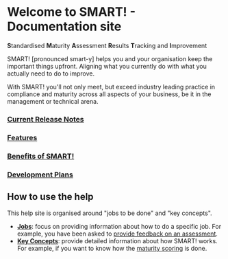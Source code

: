 # Welcome to SMART! - Documentation site

**S**tandardised **M**aturity **A**ssessment **R**esults **T**racking and **I**mprovement

SMART! [pronounced smart-y] helps you and your organisation keep the important things upfront. Aligning what you currently do with what you actually need to do to improve. 

With SMART! you'll not only meet, but exceed industry leading practice in compliance and maturity across all aspects of your business, be it in the management or technical arena.

### [Current Release Notes](/releasenotes/ReleaseNotes_06.html)

### [Features](/features.html)
### [Benefits of SMART!](/benefits.html)
### [Development Plans](/development-plans.html)

## How to use the help
This help site is organised around "jobs to be done" and "key concepts". 
- [**Jobs**](/jobs/index.html): focus on providing information about how to do a specific job. For example, you have been asked to [provide feedback on an assessment](/jobs/providing-feedback.html).
- [**Key Concepts**](/concepts/index.html): provide detailed information about how SMART! works. For example, if you want to know how the [maturity scoring](/concepts/maturity-scoring.html) is done.
